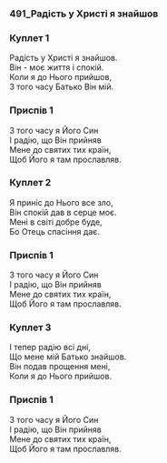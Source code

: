 ### 491_Радість у Христі я знайшов
### Куплет 1
Радість у Христі я знайшов. <br/>Він - моє життя і спокій. <br/>Коли я до Нього прийшов, <br/>З того часу Батько Він мій.
### Приспів 1
З того часу я Його Син <br/>І радію, що Він прийняв <br/>Мене до святих тих країн, <br/>Щоб Його я там прославляв.
### Куплет 2
Я приніс до Нього все зло, <br/>Він спокій дав в серце моє. <br/>Мені в світі добре буде, <br/>Бо Отець спасіння дає.
### Приспів 1
З того часу я Його Син <br/>І радію, що Він прийняв <br/>Мене до святих тих країн, <br/>Щоб Його я там прославляв.
### Куплет 3
І тепер радію всі дні, <br/>Що мене мій Батько знайшов. <br/>Він подав прощення мені, <br/>Коли я до Нього прийшов.
### Приспів 1
З того часу я Його Син <br/>І радію, що Він прийняв <br/>Мене до святих тих країн, <br/>Щоб Його я там прославляв.
